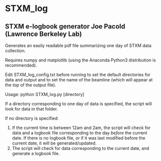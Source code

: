 # STXM_log
STXM e-logbook generator
Joe Pacold (Lawrence Berkeley Lab)
----------------------------
Generates an easily readable pdf file summarizing one day
of STXM data collection.

Requires numpy and matplotlib (using the Anaconda Python3
distribution is recommended).

Edit STXM_log_config.txt before running to set the default
directories for data and output and to set the name of the
beamline (which will appear at the top of the output file). 

Usage:
python STXM_log.py [directory]

If a directory corresponding to one day of data is specified,
the script will look for data in that folder.

If no directory is specified:
1) If the current time is between 12am and 2am, the script
will check for data and a logbook file corresponding to the
day *before* the current date. If there is no logbook file,
or if it was last modified before the current date, it will
be generated/updated.
2) The script will check for data corresponding to the current
date, and generate a logbook file.
